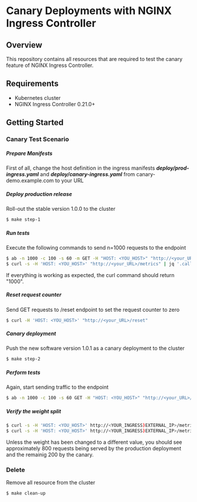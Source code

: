 # Canary Deployments with NGINX Ingress Controller
## Overview
This repository contains all resources that are required to test the canary feature of NGINX Ingress Controller. 

## Requirements
* Kubernetes cluster 
* NGINX Ingress Controller 0.21.0+

## Getting Started

### Canary Test Scenario
##### Prepare Manifests  
First of all, change the host definition in the ingress manifests ***deploy/prod-ingress.yaml*** and ***deploy/canary-ingress.yaml*** from canary-demo.example.com to your URL
  
##### Deploy production release  
Roll-out the stable version 1.0.0 to the cluster
```bash
$ make step-1
```
  
##### Run tests  
Execute the following commands to send n=1000 requests to the endpoint
```bash
$ ab -n 1000 -c 100 -s 60 -m GET -H "HOST: <YOU_HOST>" "http://<your_URL>/version"
$ curl -s -H 'HOST: <YOU_HOST>' "http://<your_URL>/metrics" | jq '.calls'
```
If everything is working as expected, the curl command should return "1000".
  
##### Reset request counter  
Send GET requests to /reset endpoint to set the request counter to zero
```bash
$ curl -H 'HOST: <YOU_HOST>' "http://<your_URL>/reset"
```
  
##### Canary deployment  
Push the new software version 1.0.1 as a canary deployment to the cluster
```bash
$ make step-2
```
  
##### Perform tests  
Again, start sending traffic to the endpoint
```bash
$ ab -n 1000 -c 100 -s 60 GET -H "HOST: <YOU_HOST>" "http://<your_URL>/version"
```
  
##### Verify the weight split 

```bash
$ curl -s -H 'HOST: <YOU_HOST>' http://<YOUR_INGRESS)EXTERNAL_IP>/metrics | jq '.calls'
$ curl -s -H 'HOST: <YOU_HOST>' http://<YOUR_INGRESS)EXTERNAL_IP>/metrics | jq '.calls'
```
Unless the weight has been changed to a different value, you should see approximately 800 requests being served by the production deployment and the remainig 200 by the canary. 

### Delete
Remove all resource from the cluster 
```bash
$ make clean-up
```

